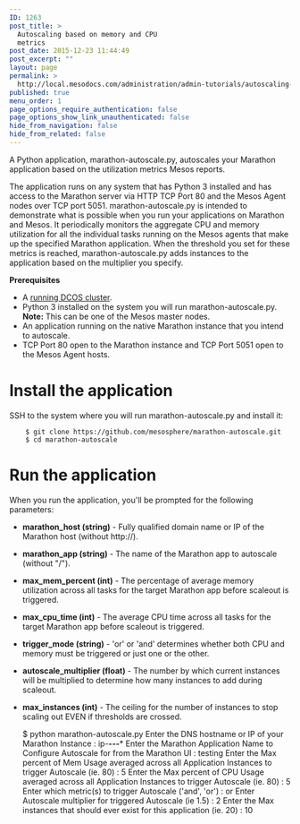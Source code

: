 ```yaml
---
ID: 1263
post_title: >
  Autoscaling based on memory and CPU
  metrics
post_date: 2015-12-23 11:44:49
post_excerpt: ""
layout: page
permalink: >
  http://local.mesodocs.com/administration/admin-tutorials/autoscaling-with-marathon/command-line-application-to-autoscale-based-on-memory-and-cpu-metrics/
published: true
menu_order: 1
page_options_require_authentication: false
page_options_show_link_unauthenticated: false
hide_from_navigation: false
hide_from_related: false
---
```

A Python application, marathon-autoscale.py, autoscales your Marathon application based on the utilization metrics Mesos reports.

The application runs on any system that has Python 3 installed and has access to the Marathon server via HTTP TCP Port 80 and the Mesos Agent nodes over TCP port 5051. marathon-autoscale.py is intended to demonstrate what is possible when you run your applications on Marathon and Mesos. It periodically monitors the aggregate CPU and memory utilization for all the individual tasks running on the Mesos agents that make up the specified Marathon application. When the threshold you set for these metrics is reached, marathon-autoscale.py adds instances to the application based on the multiplier you specify.

**Prerequisites**

*   A [running DCOS cluster][1].
*   Python 3 installed on the system you will run marathon-autoscale.py. **Note:** This can be one of the Mesos master nodes.
*   An application running on the native Marathon instance that you intend to autoscale.
*   TCP Port 80 open to the Marathon instance and TCP Port 5051 open to the Mesos Agent hosts.

# Install the application

SSH to the system where you will run marathon-autoscale.py and install it:

        $ git clone https://github.com/mesosphere/marathon-autoscale.git 
        $ cd marathon-autoscale
    

# Run the application

When you run the application, you'll be prompted for the following parameters:

*   **marathon_host (string)** - Fully qualified domain name or IP of the Marathon host (without http://).
*   **marathon_app (string)** - The name of the Marathon app to autoscale (without "/").
*   **max_mem_percent (int)** - The percentage of average memory utilization across all tasks for the target Marathon app before scaleout is triggered.
*   **max_cpu_time (int)** - The average CPU time across all tasks for the target Marathon app before scaleout is triggered.
*   **trigger_mode (string)** - 'or' or 'and' determines whether both CPU and memory must be triggered or just one or the other.
*   **autoscale_multiplier (float)** - The number by which current instances will be multiplied to determine how many instances to add during scaleout.
*   **max_instances (int)** - The ceiling for the number of instances to stop scaling out EVEN if thresholds are crossed.
    
    $ python marathon-autoscale.py Enter the DNS hostname or IP of your Marathon Instance : ip-**-*-*-*** Enter the Marathon Application Name to Configure Autoscale for from the Marathon UI : testing Enter the Max percent of Mem Usage averaged across all Application Instances to trigger Autoscale (ie. 80) : 5 Enter the Max percent of CPU Usage averaged across all Application Instances to trigger Autoscale (ie. 80) : 5 Enter which metric(s) to trigger Autoscale ('and', 'or') : or Enter Autoscale multiplier for triggered Autoscale (ie 1.5) : 2 Enter the Max instances that should ever exist for this application (ie. 20) : 10

 [1]: https://docs.mesosphere.com/install/awscluster/